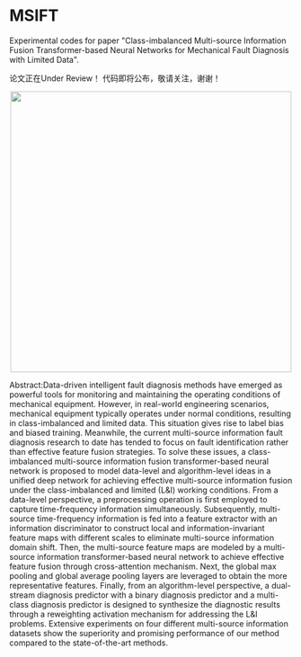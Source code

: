 # MSIFT
Experimental codes for paper "Class-imbalanced Multi-source Information Fusion Transformer-based Neural Networks for Mechanical Fault Diagnosis with Limited Data".

论文正在Under Review！
代码即将公布，敬请关注，谢谢！


<div align=center>
<img src="https://github.com/Polimi-YuYue/MSIFT/blob/main/Framework.jpg" width="500px">
</div>

Abstract:Data-driven intelligent fault diagnosis methods have emerged as powerful tools for monitoring and maintaining the operating conditions of mechanical equipment. However, in real-world engineering scenarios, mechanical equipment typically operates under normal conditions, resulting in class-imbalanced and limited data. This situation gives rise to label bias and biased training. Meanwhile, the current multi-source information fault diagnosis research to date has tended to focus on fault identification rather than effective feature fusion strategies. To solve these issues, a class-imbalanced multi-source information fusion transformer-based neural network is proposed to model data-level and algorithm-level ideas in a unified deep network for achieving effective multi-source information fusion under the class-imbalanced and limited (L&I) working conditions. From a data-level perspective, a preprocessing operation is first employed to capture time-frequency information simultaneously. Subsequently, multi-source time-frequency information is fed into a feature extractor with an information discriminator to construct local and information-invariant feature maps with different scales to eliminate multi-source information domain shift. Then, the multi-source feature maps are modeled by a multi-source information transformer-based neural network to achieve effective feature fusion through cross-attention mechanism. Next, the global max pooling and global average pooling layers are leveraged to obtain the more representative features. Finally, from an algorithm-level perspective, a dual-stream diagnosis predictor with a binary diagnosis predictor and a multi-class diagnosis predictor is designed to synthesize the diagnostic results through a reweighting activation mechanism for addressing the L&I problems. Extensive experiments on four different multi-source information datasets show the superiority and promising performance of our method compared to the state-of-the-art methods.
